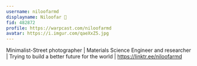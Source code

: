 ```yaml
---
username: niloofarmd
displayname: Niloofar 🪷
fid: 482872
profile: https://warpcast.com/niloofarmd
avatar: https://i.imgur.com/qaeXxZ5.jpg
---
```

Minimalist-Street photographer | Materials Science Engineer and researcher | Trying to build a better future for the world | https://linktr.ee/niloofarmd  

